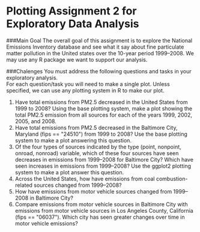 # Plotting Assignment 2 for Exploratory Data Analysis

###Main Goal
The overall goal of this assignment is to explore the National Emissions Inventory database and see what it say about fine particulate matter pollution in the United states over the 10-year period 1999–2008. We may use any R package we want to support our analysis.

###Chalenges
You must address the following questions and tasks in your exploratory analysis. <br/>
For each question/task you will need to make a single plot. Unless specified, we can use any plotting system in R to make our plot.
<ol>
<li>Have total emissions from PM2.5 decreased in the United States from 1999 to 2008? Using the base plotting system, make a plot showing the total PM2.5 emission from all sources for each of the years 1999, 2002, 2005, and 2008.</li>
<li>Have total emissions from PM2.5 decreased in the Baltimore City, Maryland (fips == "24510") from 1999 to 2008? Use the base plotting system to make a plot answering this question.</li>
<li>Of the four types of sources indicated by the type (point, nonpoint, onroad, nonroad) variable, which of these four sources have seen decreases in emissions from 1999–2008 for Baltimore City? Which have seen increases in emissions from 1999–2008? Use the ggplot2 plotting system to make a plot answer this question.</li>
<li>Across the United States, how have emissions from coal combustion-related sources changed from 1999–2008?</li>
<li>How have emissions from motor vehicle sources changed from 1999–2008 in Baltimore City?</li>
<li>Compare emissions from motor vehicle sources in Baltimore City with emissions from motor vehicle sources in Los Angeles County, California (fips == "06037"). Which city has seen greater changes over time in motor vehicle emissions?</li>
<ol>

